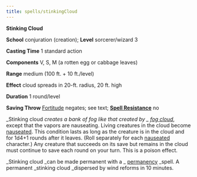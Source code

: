 ```yaml
---
title: spells/stinkingCloud
---
```

 **Stinking Cloud**

**School** conjuration (creation); **Level** sorcerer/wizard 3

**Casting Time** 1 standard action

**Components** V, S, M (a rotten egg or cabbage leaves)

**Range** medium (100 ft. + 10 ft./level)

**Effect** cloud spreads in 20-ft. radius, 20 ft. high

**Duration** 1 round/level

**Saving Throw** [Fortitude](../combat.md#_fortitude) negates; see text; **[Spell Resistance](../glossary.md#_spell-resistance)** no

_Stinking cloud _creates a bank of fog like that created by _ [fog cloud](fogCloud.md)_, except that the vapors are nauseating. Living creatures in the cloud become [nauseated](../glossary.md#_nauseated). This condition lasts as long as the creature is in the cloud and for 1d4+1 rounds after it leaves. (Roll separately for each [nauseated](../glossary.md#_nauseated) character.) Any creature that succeeds on its save but remains in the cloud must continue to save each round on your turn. This is a poison effect.

_Stinking cloud _can be made permanent with a _ [permanency](permanency.md#_permanency) _spell. A permanent _stinking cloud _dispersed by wind reforms in 10 minutes.

